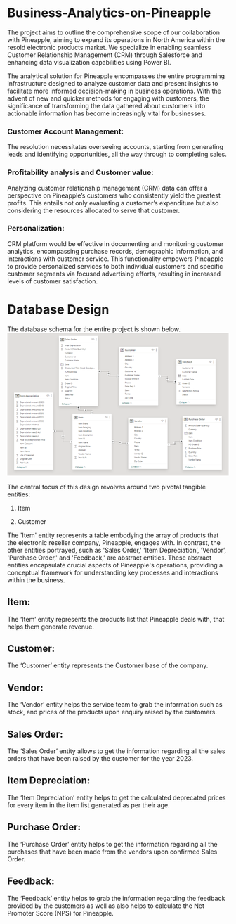 # Business-Analytics-on-Pineapple
The project aims to outline the comprehensive scope of our collaboration with Pineapple, aiming to expand its operations in North America within the resold electronic products market. We specialize in enabling seamless Customer Relationship Management (CRM) through Salesforce and enhancing data visualization capabilities using Power BI.

The analytical solution for Pineapple encompasses the entire programming infrastructure designed to analyze customer data and present insights to facilitate more informed decision-making in business operations. With the advent of new and quicker methods for engaging with customers, the significance of transforming the data gathered about customers into actionable information has become increasingly vital for businesses. 

### Customer Account Management: 
The resolution necessitates overseeing accounts, starting from generating leads and identifying opportunities, all the way through to completing sales. 

 

### Profitability analysis and Customer value: 
Analyzing customer relationship management (CRM) data can offer a perspective on Pineapple’s customers who consistently yield the greatest profits. This entails not only evaluating a customer’s expenditure but also considering the resources allocated to serve that customer.  

 

### Personalization: 
CRM platform would be effective in documenting and monitoring customer analytics, encompassing purchase records, demographic information, and interactions with customer service. This functionality empowers Pineapple to provide personalized services to both individual customers and specific customer segments via focused advertising efforts, resulting in increased levels of customer satisfaction. 

# Database Design
The database schema for the entire project is shown below.
![image](./database.png)

The central focus of this design revolves around two pivotal tangible entities:  

1. Item  

2. Customer  

The 'Item' entity represents a table embodying the array of products that the electronic reseller company, Pineapple, engages with. In contrast, the other entities portrayed, such as 'Sales Order,' 'Item Depreciation’, ’Vendor’, 'Purchase Order,' and 'Feedback,' are abstract entities. These abstract entities encapsulate crucial aspects of Pineapple's operations, providing a conceptual framework for understanding key processes and interactions within the business. 

## Item: 
The ‘Item’ entity represents the products list that Pineapple deals with, that helps them generate revenue. 

## Customer: 

The ‘Customer’ entity represents the Customer base of the company. 

## Vendor: 

The ‘Vendor’ entity helps the service team to grab the information such as stock, and prices of the products upon enquiry raised by the customers. 

## Sales Order: 

The ‘Sales Order’ entity allows to get the information regarding all the sales orders that have been raised by the customer for the year 2023.  

## Item Depreciation: 

The ‘Item Depreciation’ entity helps to get the calculated deprecated prices for every item in the item list generated as per their age. 

## Purchase Order: 

The ‘Purchase Order’ entity helps to get the information regarding all the purchases that have been made from the vendors upon confirmed Sales Order. 

## Feedback: 

The ‘Feedback’ entity helps to grab the information regarding the feedback provided by the customers as well as also helps to calculate the Net Promoter Score (NPS) for Pineapple. 


